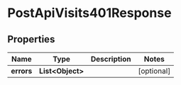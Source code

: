 

# PostApiVisits401Response


## Properties

| Name | Type | Description | Notes |
|------------ | ------------- | ------------- | -------------|
|**errors** | **List&lt;Object&gt;** |  |  [optional] |



